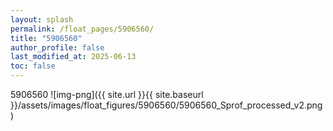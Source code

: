```yaml
---
layout: splash
permalink: /float_pages/5906560/
title: "5906560"
author_profile: false
last_modified_at: 2025-06-13
toc: false
---
```

 
5906560
![img-png]({{ site.url }}{{ site.baseurl }}/assets/images/float_figures/5906560/5906560_Sprof_processed_v2.png)